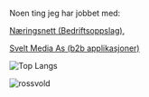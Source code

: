 Noen ting jeg har jobbet med:

[Næringsnett (Bedriftsoppslag)](https://naeringsnett.no), 

[Svelt Media As (b2b applikasjoner)](https://sveltmedia.no)


![Top Langs](https://github-readme-stats.vercel.app/api/top-langs/?username=theIbraDev&hide_progress=true)

<p><img align="center" src="https://github-readme-streak-stats.herokuapp.com/?user=theIbradev&" alt="rossvold" /></p>
